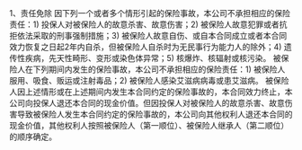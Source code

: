 1、责任免除 因下列一个或者多个情形引起的保险事故，本公司不承担相应的保险责任：1) 投保人对被保险人的故意杀害、故意伤害；2) 被保险人故意犯罪或者抗拒依法采取的刑事强制措施；3) 被保险人故意自伤、或自本合同成立或者本合同效力恢复之日起2年内自杀，但被保险人自杀时为无民事行为能力人的除外；4) 遗传性疾病，先天性畸形、变形或染色体异常；5) 核爆炸、核辐射或核污染。 被保险人在下列期间内发生的保险事故，本公司不承担相应的保险责任：1) 被保险人服用、吸食、贩运或注射毒品；2) 被保险人感染艾滋病病毒或患艾滋病。 被保险人因上述情形或在上述期间内发生本合同约定的保险事故的，本合同效力终止，本公司向投保人退还本合同的现金价值。但因投保人对被保险人的故意杀害、故意伤害导致被保险人发生本合同约定的保险事故的，本公司向其他权利人退还本合同的现金价值，其他权利人按照被保险人（第一顺位）、被保险人继承人（第二顺位）的顺序确定。